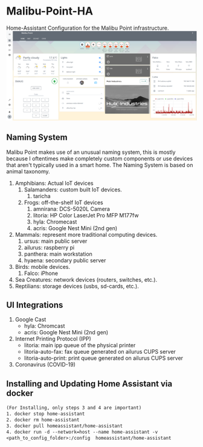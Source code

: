 # Malibu-Point-HA
Home-Assistant Configuration for the Malibu Point infrastructure.
![Image of Malibu Point](https://github.com/FrostTusk/Malibu-Point-HA/blob/master/Malibu-Point.png)

## Naming System
Malibu Point makes use of an unusual naming system, this is mostly because I oftentimes make completely custom components or use devices that aren't typically used in a smart home.
The Naming System is based on animal taxonomy.

1. Amphibians: Actual IoT devices
    1. Salamanders: custom built IoT devices.
        1. taricha
    2. Frogs: off-the-shelf IoT devices
        1. amnirana: DCS-5020L Camera
        2. litoria: HP Color LaserJet Pro MFP M177fw
        3. hyla: Chromecast
        4. acris: Google Nest Mini (2nd gen)
2. Mammals: represent more traditional computing devices.
    1. ursus: main public server
    2. ailurus: raspberry pi
    3. panthera: main workstation
    4. hyaena: secondary public server
3. Birds: mobile devices.
    1. Falco: iPhone
4. Sea Creatures: network devices (routers, switches, etc.).
5. Reptilians: storage devices (usbs, sd-cards, etc.).


## UI Integrations
1. Google Cast
    * hyla: Chromcast
    * acris: Google Nest Mini (2nd gen)
2. Internet Printing Protocol (IPP)
    * litoria: main ipp queue of the physical printer
    * litoria-auto-fax: fax queue generated on ailurus CUPS server
    * litoria-auto-print: print queue generated on ailurus CUPS server
3. Coronavirus (COVID-19)

## Installing and Updating Home Assistant via docker
```
(For Installing, only steps 3 and 4 are important)
1. docker stop home-assistant
2. docker rm home-assistant
3. docker pull homeassistant/home-assistant
4. docker run -d --network=host --name home-assistant -v <path_to_config_folder>:/config  homeassistant/home-assistant
```
